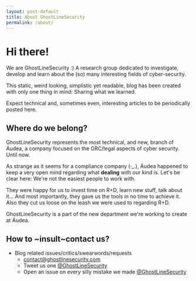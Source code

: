 ```yaml
---
layout: post-default
title: About GhostLineSecurity
permalink: /about/
---
```


# Hi there!

We are GhostLineSecurity :)
A research group dedicated to investigate, develop and learn about the (so) many interesting fields of cyber-security. 

This static, weird looking, simplistic yet readable, blog has been created with only one thing in mind: Sharing what we learned.

Expect technical and, sometimes even, interesting articles to be periodically posted here.

## Where do we belong?

GhostLineSecurity represents the most technical, and new, branch of Áudea, a company focused on the GRC/legal aspects of cyber security. Until now.

As strange as it seems for a compliance company (·_.), Áudea happened to keep a very open mind regarding what __dealing__ with our kind is. Let's be clear here: We're not the easiest people to work with.

They were happy for us to invest time on R+D, learn new stuff, talk about it... And most importantly, they gave us the tools in no time to achieve it. Also they cut us loose on the leash we were used to regarding R+D.

GhostLineSecurity is a part of the new department we're working to create at Áudea. 


## How to ~insult~contact us?

- Blog related issues/critics/swearwords/requests
	- [contact@ghostlinesecurity.com](mailto:contact@ghostlinesecurity.com)
	- Tweet us one [@GhostLineSecurity](https://twitter.com/GhostLineSecurity)
	- Open an issue on every silly mistake we made [@GhostLineSecurity](https://github.com/GhostLineSecurity)




